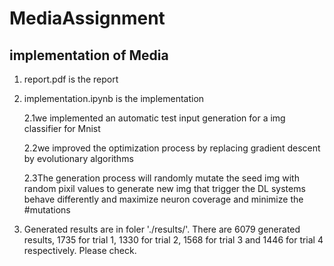 # MediaAssignment
## implementation of Media
1. report.pdf is the report
2. implementation.ipynb is the implementation

      2.1we implemented an automatic test input generation for a img classifier for Mnist
  
      2.2we improved the optimization process by replacing gradient descent by evolutionary algorithms
  
      2.3The generation process will randomly mutate the seed img with random pixil values to generate new img that trigger the DL systems behave differently and maximize neuron coverage and minimize the #mutations
3. Generated results are in foler './results/'. There are 6079 generated results, 1735 for trial 1, 1330 for trial 2, 1568 for trial 3 and 1446 for trial 4 respectively. Please check.
